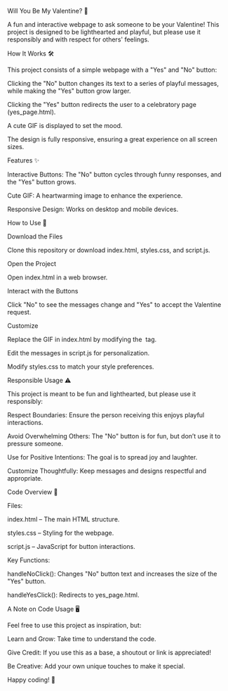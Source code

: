 Will You Be My Valentine? 💌

A fun and interactive webpage to ask someone to be your Valentine! This project is designed to be lighthearted and playful, but please use it responsibly and with respect for others' feelings.

How It Works 🛠️

This project consists of a simple webpage with a "Yes" and "No" button:

Clicking the "No" button changes its text to a series of playful messages, while making the "Yes" button grow larger.

Clicking the "Yes" button redirects the user to a celebratory page (yes_page.html).

A cute GIF is displayed to set the mood.

The design is fully responsive, ensuring a great experience on all screen sizes.

Features ✨

Interactive Buttons: The "No" button cycles through funny responses, and the "Yes" button grows.

Cute GIF: A heartwarming image to enhance the experience.

Responsive Design: Works on desktop and mobile devices.

How to Use 🚀

Download the Files

Clone this repository or download index.html, styles.css, and script.js.

Open the Project

Open index.html in a web browser.

Interact with the Buttons

Click "No" to see the messages change and "Yes" to accept the Valentine request.

Customize

Replace the GIF in index.html by modifying the <img> tag.

Edit the messages in script.js for personalization.

Modify styles.css to match your style preferences.

Responsible Usage ⚠️

This project is meant to be fun and lighthearted, but please use it responsibly:

Respect Boundaries: Ensure the person receiving this enjoys playful interactions.

Avoid Overwhelming Others: The "No" button is for fun, but don’t use it to pressure someone.

Use for Positive Intentions: The goal is to spread joy and laughter.

Customize Thoughtfully: Keep messages and designs respectful and appropriate.

Code Overview 📂

Files:

index.html – The main HTML structure.

styles.css – Styling for the webpage.

script.js – JavaScript for button interactions.

Key Functions:

handleNoClick(): Changes "No" button text and increases the size of the "Yes" button.

handleYesClick(): Redirects to yes_page.html.

A Note on Code Usage 🖥️

Feel free to use this project as inspiration, but:

Learn and Grow: Take time to understand the code.

Give Credit: If you use this as a base, a shoutout or link is appreciated!

Be Creative: Add your own unique touches to make it special.

Happy coding! 💖